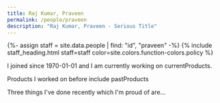 ```yaml
---
title: Raj Kumar, Praveen
permalink: /people/praveen
description: "Raj Kumar, Praveen - Serious Title"
---
```


{%- assign staff = site.data.people | find: "id", "praveen" -%}
{% include staff_heading.html staff=staff color=site.colors.function-colors.policy %}

<p>I joined since 1970-01-01 and I am currently working on currentProducts.</p>

<p>Products I worked on before include pastProducts</p>

<p>Three things I've done recently which I'm proud of are...</p>

